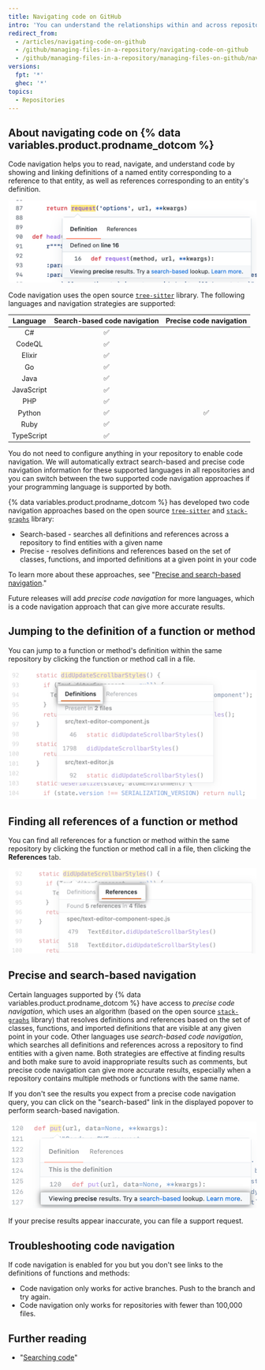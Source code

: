 ```yaml
---
title: Navigating code on GitHub
intro: 'You can understand the relationships within and across repositories by navigating code directly in {% data variables.product.product_name %}.'
redirect_from:
  - /articles/navigating-code-on-github
  - /github/managing-files-in-a-repository/navigating-code-on-github
  - /github/managing-files-in-a-repository/managing-files-on-github/navigating-code-on-github
versions:
  fpt: '*'
  ghec: '*'
topics:
  - Repositories
---
```

<!-- If you make changes to this feature, update /get-started/learning-about-github/github-language-support to reflect any changes to supported languages. -->

## About navigating code on {% data variables.product.prodname_dotcom %}

Code navigation helps you to read, navigate, and understand code by showing and linking definitions of a named entity corresponding to a reference to that entity, as well as references corresponding to an entity's definition.

![Code navigation display](/assets/images/help/repository/code-navigation-popover.png)

Code navigation uses the open source [`tree-sitter`](https://github.com/tree-sitter/tree-sitter) library. The following languages and navigation strategies are supported:

| Language   | Search-based code navigation | Precise code navigation |
|:----------:|:----------------------------:|:-----------------------:|
| C#         | ✅                           |                         |
| CodeQL     | ✅                           |                         |
| Elixir     | ✅                           |                         |
| Go         | ✅                           |                         |
| Java       | ✅                           |                         |
| JavaScript | ✅                           |                         |
| PHP        | ✅                           |                         |
| Python     | ✅                           | ✅                      |
| Ruby       | ✅                           |                         |
| TypeScript | ✅                           |                         |


You do not need to configure anything in your repository to enable code navigation. We will automatically extract search-based and precise code navigation information for these supported languages in all repositories and you can switch between the two supported code navigation approaches if your programming language is supported by both.

{% data variables.product.prodname_dotcom %} has developed two code navigation approaches based on the open source [`tree-sitter`](https://github.com/tree-sitter/tree-sitter) and [`stack-graphs`](https://github.com/github/stack-graphs) library:
 - Search-based - searches all definitions and references across a repository to find entities with a given name
 - Precise - resolves definitions and references based on the set of classes, functions, and imported definitions at a given point in your code

To learn more about these approaches, see "[Precise and search-based navigation](#precise-and-search-based-navigation)."

Future releases will add *precise code navigation* for more languages, which is a code navigation approach that can give more accurate results.

## Jumping to the definition of a function or method

You can jump to a function or method's definition within the same repository by clicking the function or method call in a file.

![Jump-to-definition tab](/assets/images/help/repository/jump-to-definition-tab.png)

## Finding all references of a function or method

You can find all references for a function or method within the same repository by clicking the function or method call in a file, then clicking the **References** tab.

![Find all references tab](/assets/images/help/repository/find-all-references-tab.png)

## Precise and search-based navigation

Certain languages supported by {% data variables.product.prodname_dotcom %} have access to *precise code navigation*, which uses an algorithm (based on the open source [`stack-graphs`](https://github.com/github/stack-graphs) library) that resolves definitions and references based on the set of classes, functions, and imported definitions that are visible at any given point in your code. Other languages use *search-based code navigation*, which searches all definitions and references across a repository to find entities with a given name. Both strategies are effective at finding results and both make sure to avoid inappropriate results such as comments, but precise code navigation can give more accurate results, especially when a repository contains multiple methods or functions with the same name.

If you don't see the results you expect from a precise code navigation query, you can click on the "search-based" link in the displayed popover to perform search-based navigation.

![Search-based code navigation link](/assets/images/help/repository/search-based-code-navigation-link.png)

If your precise results appear inaccurate, you can file a support request.

## Troubleshooting code navigation

If code navigation is enabled for you but you don't see links to the definitions of functions and methods:
- Code navigation only works for active branches. Push to the branch and try again.
- Code navigation only works for repositories with fewer than 100,000 files.

## Further reading
- "[Searching code](/github/searching-for-information-on-github/searching-code)"
